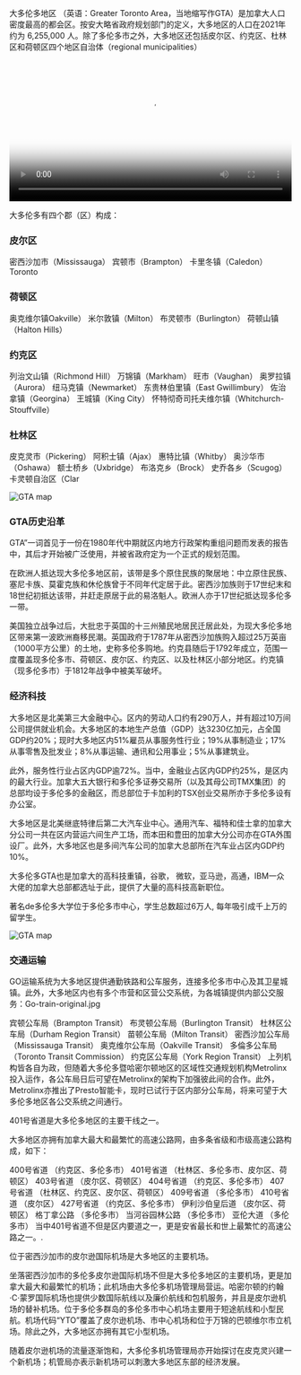 大多伦多地区 （英语：Greater Toronto Area，当地缩写作GTA）是加拿大人口密度最高的都会区。按安大略省政府规划部门的定义，大多地区的人口在2021年约为 6,255,000 人。除了多伦多市之外，大多地区还包括皮尔区、约克区、杜林区和荷顿区四个地区自治体（regional municipalities）

<video id="vid01" width="100%" controls  preload="auto" poster="../assets/images/torontolanding.jpg">
  <source src="../assets/videos/incredible_toronto.mp4" type="video/mp4">
  Your browser does not support HTML5 video.
</video>



大多伦多有四个郡（区）构成：

### 皮尔区
密西沙加市（Mississauga）
宾顿市（Brampton）
卡里冬镇（Caledon）Toronto

### 荷顿区
奥克维尔镇Oakville）
米尔敦镇（Milton）
布灵顿市（Burlington）
荷顿山镇（Halton Hills）

### 约克区
列治文山镇（Richmond Hill）
万锦镇（Markham）
旺市（Vaughan）
奥罗拉镇（Aurora）
纽马克镇（Newmarket）
东贵林伯里镇（East Gwillimbury）
佐治拿镇（Georgina）
王城镇（King City）
怀特彻奇司托夫维尔镇（Whitchurch-Stouffville）

### 杜林区
皮克灵市（Pickering）
阿积士镇（Ajax）
惠特比镇（Whitby）
奥沙华市（Oshawa）
额士桥乡（Uxbridge）
布洛克乡（Brock）
史乔各乡（Scugog）
卡灵顿自治区（Clar

![GTA map](../../../assets/images/gta_map.png)

### GTA历史沿革
GTA”一词首见于一份在1980年代中期就区内地方行政架构重组问题而发表的报告中，其后才开始被广泛使用，并被省政府定为一个正式的规划范围。

在欧洲人抵达现大多伦多地区前，该带是多个原住民族的聚居地：中立原住民族、塞尼卡族、莫霍克族和休伦族曾于不同年代定居于此。密西沙加族则于17世纪末和18世纪初抵达该带，并赶走原居于此的易洛魁人。欧洲人亦于17世纪抵达现多伦多一带。

美国独立战争过后，大批忠于英国的十三州殖民地居民迁居此处，为现大多伦多地区带来第一波欧洲裔移民潮。英国政府于1787年从密西沙加族购入超过25万英亩（1000平方公里）的土地，史称多伦多购地。约克县随后于1792年成立，范围一度覆盖现多伦多市、荷顿区、皮尔区、约克区、以及杜林区小部分地区。约克镇（现多伦多市）于1812年战争中被美军破坏。

### 经济科技

大多地区是北美第三大金融中心。区内的劳动人口约有290万人，并有超过10万间公司提供就业机会。大多地区的本地生产总值（GDP）达3230亿加元，占全国GDP约20%；现时大多地区内51%雇员从事服务性行业；19%从事制造业；17%从事零售及批发业；8%从事运输、通讯和公用事业；5%从事建筑业。

此外，服务性行业占区内GDP逾72%。当中，金融业占区内GDP约25%，是区内的最大行业。加拿大五大银行和多伦多证券交易所（以及其母公司TMX集团）的总部均设于多伦多的金融区，而总部位于卡加利的TSX创业交易所亦于多伦多设有办公室。

大多地区是北美继底特律后第二大汽车业中心。通用汽车、福特和佳士拿的加拿大分公司一共在区内营运六间生产工场，而本田和豊田的加拿大分公司亦在GTA外围设厂。此外，大多地区也是多间汽车公司的加拿大总部所在汽车业占区内GDP约10%。

大多伦多GTA也是加拿大的高科技重镇，谷歌， 微软，亚马逊，高通，IBM一众大佬的加拿大总部都选址于此，提供了大量的高科技高新职位。

著名de多伦多大学位于多伦多市中心，学生总数超过6万人, 每年吸引成千上万的留学生。

![GTA map](../../../assets/images/UofT.jpg)


### 交通运输

GO运输系统为大多地区提供通勤铁路和公车服务，连接多伦多市中心及其卫星城镇。此外，大多地区内也有多个市营和区营公交系统，为各城镇提供内部公交服务：Go-train-original.jpg

宾顿公车局（Brampton Transit）
布灵顿公车局（Burlington Transit）
杜林区公车局（Durham Region Transit）
苗顿公车局（Milton Transit）
密西沙加公车局（Mississauga Transit）
奥克维尔公车局（Oakville Transit）
多倫多公车局（Toronto Transit Commission）
约克区公车局（York Region Transit）
上列机构皆各自为政，但随着大多伦多暨哈密尔顿地区的区域性交通规划机构Metrolinx投入运作，各公车局日后可望在Metrolinx的架构下加强彼此间的合作。此外，Metrolinx亦推出了Presto智能卡，现时已试行于区内部分公车局，将来可望于大多伦多地区各公交系统之间通行。

401号省道是大多伦多地区的主要干线之一。

大多地区亦拥有加拿大最大和最繁忙的高速公路网，由多条省级和市级高速公路构成，如下：

400号省道 （约克区、多伦多市）
401号省道 （杜林区、多伦多市、皮尔区、荷顿区）
403号省道 （皮尔区、荷顿区）
404号省道 （约克区、多伦多市）
407号省道 （杜林区、约克区、皮尔区、荷顿区）
409号省道 （多伦多市）
410号省道 （皮尔区）
427号省道 （约克区、多伦多市）
伊利沙伯皇后道 （皮尔区、荷顿区）
格丁拿公路 （多伦多市）
当河谷园林公路 （多伦多市）
亚伦大道 （多伦多市）
当中401号省道不但是区内要道之一，更是安省最长和世上最繁忙的高速公路之一。.

位于密西沙加市的皮尔逊国际机场是大多地区的主要机场。

坐落密西沙加市的多伦多皮尔逊国际机场不但是大多伦多地区的主要机场，更是加拿大最大和最繁忙的机场；此机场由大多伦多机场管理局营运。哈密尔顿的约翰·C·蒙罗国际机场也提供少数国际航线以及廉价航线和包机服务，并且是皮尔逊机场的替补机场。位于多伦多群岛的多伦多市中心机场主要用于短途航线和小型民航。机场代码“YTO”覆盖了皮尔逊机场、市中心机场和位于万锦的巴顿维尔市立机场。除此之外，大多地区亦拥有其它小型机场。

随着皮尔逊机场的流量逐渐饱和，大多伦多机场管理局亦开始探讨在皮克灵兴建一个新机场；机管局亦表示新机场可以刺激大多地区东部的经济发展。

<script>
    document.getElementById('vid01').addEventListener('loadedmetadata', function() {  this.currentTime = 2;}, false);
</script>